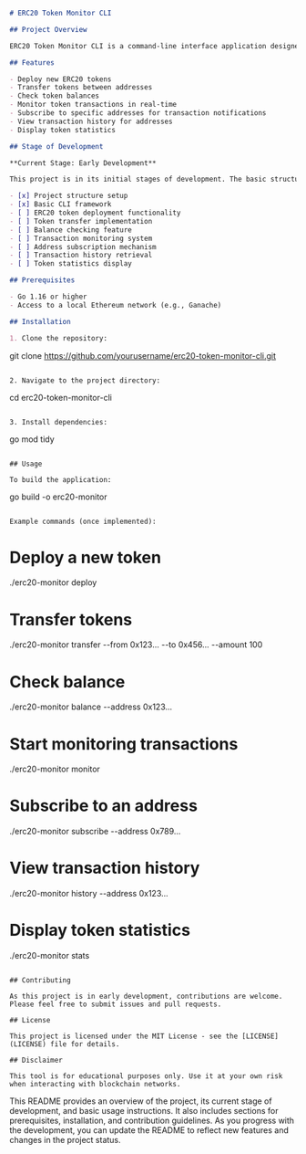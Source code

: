 

```markdown
# ERC20 Token Monitor CLI

## Project Overview

ERC20 Token Monitor CLI is a command-line interface application designed to interact with and monitor ERC20 tokens on a local Ethereum network (Ganache). This tool allows users to deploy ERC20 tokens, transfer tokens between addresses, check balances, and monitor token transactions.

## Features

- Deploy new ERC20 tokens
- Transfer tokens between addresses
- Check token balances
- Monitor token transactions in real-time
- Subscribe to specific addresses for transaction notifications
- View transaction history for addresses
- Display token statistics

## Stage of Development

**Current Stage: Early Development**

This project is in its initial stages of development. The basic structure and core functionalities are being implemented. As of now, the following components are in progress:

- [x] Project structure setup
- [x] Basic CLI framework
- [ ] ERC20 token deployment functionality
- [ ] Token transfer implementation
- [ ] Balance checking feature
- [ ] Transaction monitoring system
- [ ] Address subscription mechanism
- [ ] Transaction history retrieval
- [ ] Token statistics display

## Prerequisites

- Go 1.16 or higher
- Access to a local Ethereum network (e.g., Ganache)

## Installation

1. Clone the repository:
   ```
   git clone https://github.com/yourusername/erc20-token-monitor-cli.git
   ```

2. Navigate to the project directory:
   ```
   cd erc20-token-monitor-cli
   ```

3. Install dependencies:
   ```
   go mod tidy
   ```

## Usage

To build the application:

```
go build -o erc20-monitor
```

Example commands (once implemented):

```
# Deploy a new token
./erc20-monitor deploy

# Transfer tokens
./erc20-monitor transfer --from 0x123... --to 0x456... --amount 100

# Check balance
./erc20-monitor balance --address 0x123...

# Start monitoring transactions
./erc20-monitor monitor

# Subscribe to an address
./erc20-monitor subscribe --address 0x789...

# View transaction history
./erc20-monitor history --address 0x123...

# Display token statistics
./erc20-monitor stats
```

## Contributing

As this project is in early development, contributions are welcome. Please feel free to submit issues and pull requests.

## License

This project is licensed under the MIT License - see the [LICENSE](LICENSE) file for details.

## Disclaimer

This tool is for educational purposes only. Use it at your own risk when interacting with blockchain networks.
```

This README provides an overview of the project, its current stage of development, and basic usage instructions. It also includes sections for prerequisites, installation, and contribution guidelines. As you progress with the development, you can update the README to reflect new features and changes in the project status.